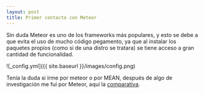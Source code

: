 ```yaml
---
layout: post
title: Primer contacto con Meteor
---
```


Sin duda Meteor es uno de los frameworks más populares, y esto se debe a que evita el uso de mucho código pegamento, ya que al instalar los paquetes propios (como si de una distro se tratara) se tiene acceso a gran cantidad de funcionalidad.

![_config.yml]({{ site.baseurl }}/images/config.png)

Tenía la duda si irme por meteor o por MEAN, después de algo de investigación me fuí por Meteor, aquí la [comparativa](https://wiki.dandascalescu.com/essays/meteor_js_vs_the_mean_stack).
